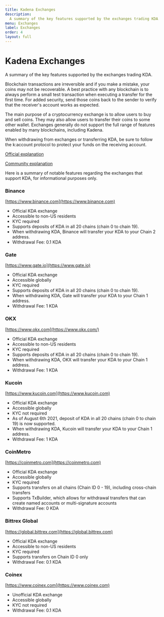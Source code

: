 ```yaml
---
title: Kadena Exchanges
description:
  A summary of the key features supported by the exchanges trading KDA.
menu: Exchanges
label: Exchanges
order: 4
layout: full
---
```


# Kadena Exchanges

A summary of the key features supported by the exchanges trading KDA.

Blockchain transactions are irreversible and if you make a mistake, your coins
may not be recoverable. A best practice with any blockchain is to always perform
a small test transaction when executing a transfer for the first time. For added
security, send those coins back to the sender to verify that the receiver's
account works as expected.

The main purpose of a cryptocurrency exchange is to allow users to buy and sell
coins. They may also allow users to transfer their coins to some other wallet.
Exchanges generally do not support the full range of features enabled by many
blockchains, including Kadena.

When withdrawing from exchanges or transferring KDA, be sure to follow the
k:account protocol to protect your funds on the receiving account.

[Official explanation](/blogchain/2021/introducing-kadena-account-protocols-kip-0012-2021-09-27)

[Community explanation](https://thanos-42.medium.com/kip-0012-explained-k-accounts-e0cdc71ab455)

Here is a summary of notable features regarding the exchanges that support KDA,
for informational purposes only.

### Binance

[https://www.binance.com](https://www.binance.com)

- Official KDA exchange
- Accessible to non-US residents
- KYC required
- Supports deposits of KDA in all 20 chains (chain 0 to chain 19).
- When withdrawing KDA, Binance will transfer your KDA to your Chain 2 address.
- Withdrawal Fee: 0.1 KDA

### Gate

[https://www.gate.io](https://www.gate.io)

- Official KDA exchange
- Accessible globally
- KYC required
- Supports deposits of KDA in all 20 chains (chain 0 to chain 19).
- When withdrawing KDA, Gate will transfer your KDA to your Chain 1 address.
- Withdrawal Fee: 1 KDA

### OKX

[https://www.okx.com](https://www.okx.com/)

- Official KDA exchange
- Accessible to non-US residents
- KYC required
- Supports deposits of KDA in all 20 chains (chain 0 to chain 19).
- When withdrawing KDA, OKX will transfer your KDA to your Chain 1 address.
- Withdrawal Fee: 1 KDA

### Kucoin

[https://www.kucoin.com](https://www.kucoin.com)

- Official KDA exchange
- Accessible globally
- KYC not required
- As of August 6th 2021, deposit of KDA in all 20 chains (chain 0 to chain 19)
  is now supported.
- When withdrawing KDA, Kucoin will transfer your KDA to your Chain 1 address.
- Withdrawal Fee: 1 KDA

### CoinMetro

[https://coinmetro.com](https://coinmetro.com)

- Official KDA exchange
- Accessible globally
- KYC required
- Supports transfers on all chains (Chain ID 0 - 19), including cross-chain
  transfers
- Supports TxBuilder, which allows for withdrawal transfers that can create
  named accounts or multi-signature accounts
- Withdrawal Fee: 0 KDA

### Bittrex Global

[https://global.bittrex.com](https://global.bittrex.com)

- Official KDA exchange
- Accessible to non-US residents
- KYC required
- Supports transfers on Chain ID 0 only
- Withdrawal Fee: 0.1 KDA

### Coinex

[https://www.coinex.com](https://www.coinex.com)

- Unofficial KDA exchange
- Accessible globally
- KYC not required
- Withdrawal Fee: 0.1 KDA
